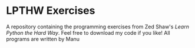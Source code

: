 # LPTHW Exercises
A repository containing the programming exercises from Zed Shaw's *Learn Python the
Hard Way*.
Feel free to download my code if you like!
All programs are written by Manu
